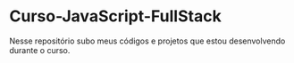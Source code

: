 # Curso-JavaScript-FullStack
 Nesse repositório subo meus códigos e projetos que estou desenvolvendo durante o curso.
